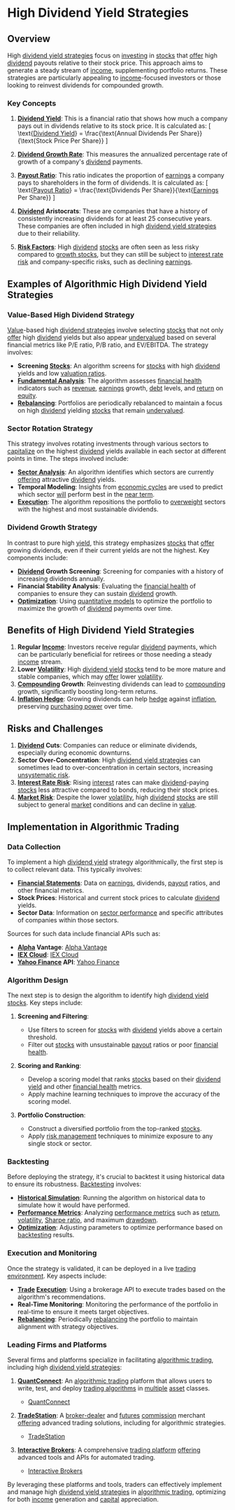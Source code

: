 # High Dividend Yield Strategies

## Overview

High [dividend yield strategies](../d/dividend_yield_strategies.md) focus on [investing](../i/investing.md) in [stocks](../s/stock.md) that [offer](../o/offer.md) high [dividend](../d/dividend.md) payouts relative to their stock price. This approach aims to generate a steady stream of [income](../i/income.md), supplementing portfolio returns. These strategies are particularly appealing to [income](../i/income.md)-focused investors or those looking to reinvest dividends for compounded growth.

### Key Concepts

1. **[Dividend Yield](../d/dividend_yield.md)**: This is a financial ratio that shows how much a company pays out in dividends relative to its stock price. It is calculated as:
   \[
   \text{[Dividend Yield](../d/dividend_yield.md)} = \frac{\text{Annual Dividends Per Share}}{\text{Stock Price Per Share}}
   \]

2. **[Dividend Growth Rate](../d/dividend_growth_rate.md)**: This measures the annualized percentage rate of growth of a company's [dividend](../d/dividend.md) payments.

3. **[Payout Ratio](../p/payout_ratio.md)**: This ratio indicates the proportion of [earnings](../e/earnings.md) a company pays to shareholders in the form of dividends. It is calculated as:
   \[
   \text{[Payout Ratio](../p/payout_ratio.md)} = \frac{\text{Dividends Per Share}}{\text{[Earnings](../e/earnings.md) Per Share}}
   \]

4. **[Dividend](../d/dividend.md) Aristocrats**: These are companies that have a history of consistently increasing dividends for at least 25 consecutive years. These companies are often included in high [dividend yield strategies](../d/dividend_yield_strategies.md) due to their reliability.

5. **[Risk Factors](../r/risk_factors_in_trading.md)**: High [dividend](../d/dividend.md) [stocks](../s/stock.md) are often seen as less risky compared to [growth stocks](../g/growth_stocks.md), but they can still be subject to [interest rate risk](../i/interest_rate_risk.md) and company-specific risks, such as declining [earnings](../e/earnings.md).

## Examples of Algorithmic High Dividend Yield Strategies

### Value-Based High Dividend Strategy

[Value](../v/value.md)-based high [dividend strategies](../d/dividend_strategies.md) involve selecting [stocks](../s/stock.md) that not only [offer](../o/offer.md) high [dividend](../d/dividend.md) yields but also appear [undervalued](../u/undervalued.md) based on several financial metrics like P/E ratio, P/B ratio, and EV/EBITDA. The strategy involves:

- **Screening [Stocks](../s/stock.md)**: An algorithm screens for [stocks](../s/stock.md) with high [dividend](../d/dividend.md) yields and low [valuation ratios](../v/valuation_ratios.md).
- **[Fundamental Analysis](../f/fundamental_analysis.md)**: The algorithm assesses [financial health](../f/financial_health.md) indicators such as [revenue](../r/revenue.md), [earnings](../e/earnings.md) growth, [debt](../d/debt.md) levels, and [return](../r/return.md) on [equity](../e/equity.md).
- **[Rebalancing](../r/rebalancing.md)**: Portfolios are periodically rebalanced to maintain a focus on high [dividend](../d/dividend.md) yielding [stocks](../s/stock.md) that remain [undervalued](../u/undervalued.md).

### Sector Rotation Strategy

This strategy involves rotating investments through various sectors to [capitalize](../c/capitalize.md) on the highest [dividend](../d/dividend.md) yields available in each sector at different points in time. The steps involved include:

- **[Sector Analysis](../s/sector_analysis.md)**: An algorithm identifies which sectors are currently [offering](../o/offering.md) attractive [dividend](../d/dividend.md) yields.
- **Temporal Modeling**: Insights from [economic cycles](../e/economic_cycles.md) are used to predict which sector [will](../w/will.md) perform best in the [near term](../n/near_term.md).
- **[Execution](../e/execution.md)**: The algorithm repositions the portfolio to [overweight](../o/overweight.md) sectors with the highest and most sustainable dividends.

### Dividend Growth Strategy

In contrast to pure high [yield](../y/yield.md), this strategy emphasizes [stocks](../s/stock.md) that [offer](../o/offer.md) growing dividends, even if their current yields are not the highest. Key components include:

- **[Dividend](../d/dividend.md) Growth Screening**: Screening for companies with a history of increasing dividends annually.
- **Financial Stability Analysis**: Evaluating the [financial health](../f/financial_health.md) of companies to ensure they can sustain [dividend](../d/dividend.md) growth.
- **[Optimization](../o/optimization.md)**: Using [quantitative models](../q/quantitative_models.md) to optimize the portfolio to maximize the growth of [dividend](../d/dividend.md) payments over time.

## Benefits of High Dividend Yield Strategies

1. **Regular [Income](../i/income.md)**: Investors receive regular [dividend](../d/dividend.md) payments, which can be particularly beneficial for retirees or those needing a steady [income](../i/income.md) stream.
2. **Lower [Volatility](../v/volatility.md)**: High [dividend yield](../d/dividend_yield.md) [stocks](../s/stock.md) tend to be more mature and stable companies, which may [offer](../o/offer.md) lower [volatility](../v/volatility.md).
3. **[Compounding](../c/compounding.md) Growth**: Reinvesting dividends can lead to [compounding](../c/compounding.md) growth, significantly boosting long-term returns.
4. **[Inflation Hedge](../i/inflation_hedge.md)**: Growing dividends can help [hedge](../h/hedge.md) against [inflation](../i/inflation.md), preserving [purchasing power](../p/purchasing_power.md) over time.

## Risks and Challenges

1. **[Dividend](../d/dividend.md) Cuts**: Companies can reduce or eliminate dividends, especially during economic downturns.
2. **Sector Over-Concentration**: High [dividend yield strategies](../d/dividend_yield_strategies.md) can sometimes lead to over-concentration in certain sectors, increasing [unsystematic risk](../u/unsystematic_risk.md).
3. **[Interest Rate Risk](../i/interest_rate_risk.md)**: Rising [interest](../i/interest.md) rates can make [dividend](../d/dividend.md)-paying [stocks](../s/stock.md) less attractive compared to bonds, reducing their stock prices.
4. **[Market Risk](../m/market_risk.md)**: Despite the lower [volatility](../v/volatility.md), high [dividend](../d/dividend.md) [stocks](../s/stock.md) are still subject to general [market](../m/market.md) conditions and can decline in [value](../v/value.md).

## Implementation in Algorithmic Trading

### Data Collection

To implement a high [dividend yield](../d/dividend_yield.md) strategy algorithmically, the first step is to collect relevant data. This typically involves:

- **[Financial Statements](../f/financial_statements.md)**: Data on [earnings](../e/earnings.md), dividends, [payout](../p/payout.md) ratios, and other financial metrics.
- **Stock Prices**: Historical and current stock prices to calculate [dividend](../d/dividend.md) yields.
- **Sector Data**: Information on [sector performance](../s/sector_performance.md) and specific attributes of companies within those sectors.

Sources for such data include financial APIs such as:

- **[Alpha](../a/alpha.md) Vantage**: [Alpha Vantage](https://www.alphavantage.co/)
- **[IEX Cloud](../i/iex_cloud.md)**: [IEX Cloud](https://iexcloud.io/)
- **[Yahoo Finance](../y/yahoo_finance.md) API**: [Yahoo Finance](https://finance.yahoo.com/)

### Algorithm Design

The next step is to design the algorithm to identify high [dividend yield](../d/dividend_yield.md) [stocks](../s/stock.md). Key steps include:

1. **Screening and Filtering**:
   - Use filters to screen for [stocks](../s/stock.md) with [dividend](../d/dividend.md) yields above a certain threshold.
   - Filter out [stocks](../s/stock.md) with unsustainable [payout](../p/payout.md) ratios or poor [financial health](../f/financial_health.md).

2. **Scoring and Ranking**:
   - Develop a scoring model that ranks [stocks](../s/stock.md) based on their [dividend yield](../d/dividend_yield.md) and other [financial health](../f/financial_health.md) metrics.
   - Apply machine learning techniques to improve the accuracy of the scoring model.

3. **Portfolio Construction**:
   - Construct a diversified portfolio from the top-ranked [stocks](../s/stock.md).
   - Apply [risk management](../r/risk_management.md) techniques to minimize exposure to any single stock or sector.

### Backtesting

Before deploying the strategy, it's crucial to backtest it using historical data to ensure its robustness. [Backtesting](../b/backtesting.md) involves:

- **[Historical Simulation](../h/historical_simulation.md)**: Running the algorithm on historical data to simulate how it would have performed.
- **[Performance Metrics](../p/performance_metrics.md)**: Analyzing [performance metrics](../p/performance_metrics.md) such as [return](../r/return.md), [volatility](../v/volatility.md), [Sharpe ratio](../s/sharpe_ratio.md), and maximum [drawdown](../d/drawdown.md).
- **[Optimization](../o/optimization.md)**: Adjusting parameters to optimize performance based on [backtesting](../b/backtesting.md) results.

### Execution and Monitoring

Once the strategy is validated, it can be deployed in a live [trading environment](../t/trading_environment.md). Key aspects include:

- **[Trade](../t/trade.md) [Execution](../e/execution.md)**: Using a brokerage API to execute trades based on the algorithm's recommendations.
- **Real-Time Monitoring**: Monitoring the performance of the portfolio in real-time to ensure it meets target objectives.
- **[Rebalancing](../r/rebalancing.md)**: Periodically [rebalancing](../r/rebalancing.md) the portfolio to maintain alignment with strategy objectives.

### Leading Firms and Platforms

Several firms and platforms specialize in facilitating [algorithmic trading](../a/algorithmic_trading.md), including high [dividend yield strategies](../d/dividend_yield_strategies.md):

1. **[QuantConnect](../q/quantconnect.md)**: An [algorithmic trading](../a/algorithmic_trading.md) platform that allows users to write, test, and deploy [trading algorithms](../t/trading_algorithms.md) in [multiple](../m/multiple.md) [asset](../a/asset.md) classes.
   - [QuantConnect](https://www.quantconnect.com/)

2. **[TradeStation](../t/tradestation.md)**: A [broker-dealer](../b/broker-dealer.md) and [futures](../f/futures.md) [commission](../c/commission.md) merchant [offering](../o/offering.md) advanced trading solutions, including for algorithmic strategies.
   - [TradeStation](https://www.tradestation.com/)

3. **[Interactive Brokers](../i/interactive_brokers.md)**: A comprehensive [trading platform](../t/trading_platform.md) [offering](../o/offering.md) advanced tools and APIs for automated trading.
   - [Interactive Brokers](https://www.interactivebrokers.com/)

By leveraging these platforms and tools, traders can effectively implement and manage high [dividend yield strategies](../d/dividend_yield_strategies.md) in [algorithmic trading](../a/algorithmic_trading.md), optimizing for both [income](../i/income.md) generation and [capital](../c/capital.md) appreciation.
